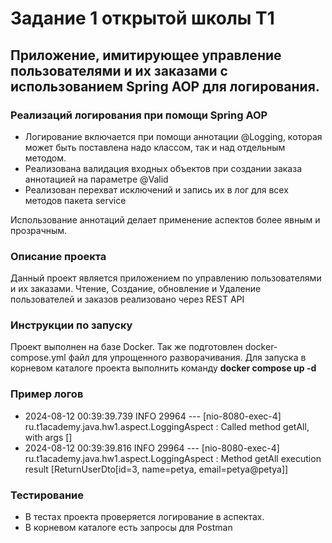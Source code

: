 # Задание 1 открытой школы T1

## Приложение, имитирующее управление пользователями и их заказами с использованием Spring AOP для логирования.

### Реализаций логирования при помощи Spring AOP
- Логирование включается при помощи аннотации @Logging, которая может быть поставлена надо классом, так и над отдельным методом. 
- Реализована валидация входных объектов при создании заказа аннотацией на параметре @Valid
- Реализован перехват исключений и запись их в лог для всех методов пакета service

Использование аннотаций делает применение аспектов более явным и прозрачным. 

### Описание проекта
Данный проект является приложением по управлению пользователями и их заказами.
Чтение, Cоздание, обновление и Удаление пользователей и заказов реализовано через REST API

### Инструкции по запуску
Проект выполнен на базе Docker. Так же подготовлен docker-compose.yml файл для упрощенного разворачивания. 
Для запуска в корневом каталоге проекта выполнить команду **docker compose up -d**

### Пример логов
- 2024-08-12 00:39:39.739  INFO 29964 --- [nio-8080-exec-4] ru.t1academy.java.hw1.aspect.LoggingAspect : Called method getAll, with args []
- 2024-08-12 00:39:39.816  INFO 29964 --- [nio-8080-exec-4] ru.t1academy.java.hw1.aspect.LoggingAspect : Method getAll execution result [ReturnUserDto[id=3, name=petya, email=petya@petya]]


### Тестирование
- В тестах проекта проверяется логирование в аспектах.
- В корневом каталоге есть запросы для Postman
